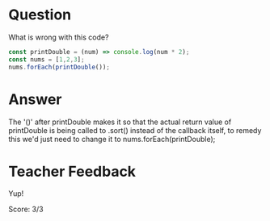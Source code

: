 # Question
What is wrong with this code?

```js
const printDouble = (num) => console.log(num * 2);
const nums = [1,2,3];
nums.forEach(printDouble());
```

# Answer
The '()' after printDouble makes it so that the actual return value of printDouble is being called to .sort() instead of the callback itself, to remedy this we'd just need to change it to nums.forEach(printDouble);

# Teacher Feedback

Yup! 

Score: 3/3
